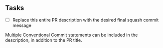 ## Tasks

- [ ] Replace this entire PR description with the desired final squash commit message

Multiple [Conventional Commit](https://www.conventionalcommits.org/en/v1.0.0) statements can be included in the description, in addition to the PR title.
